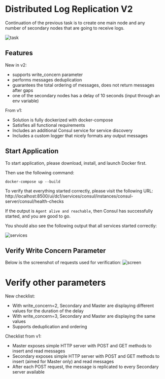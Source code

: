 # Distributed Log Replication V2

Continuation of the previous task is to create one main node and any number of secondary nodes that are going to receive logs.

![task](https://user-images.githubusercontent.com/25267308/205513892-57c88398-6705-49b7-9606-ecf2b1a286d9.png)

## Features

New in v2:
* supports write_concern parameter
* performs messages deduplication 
* guarantees the total ordering of messages, does not return messages after gaps
* one of the secondary nodes has a delay of 10 seconds (input through an env variable)

From v1:
* Solution is fully dockerized with docker-compose
* Satisfies all functional requirements
* Includes an additional Consul service for service discovery
* Includes a custom logger that nicely formats any output messages

## Start Application

To start application, please download, install, and launch Docker first.

Then use the following command:
```
docker-compose up --build
```

To verify that everything started correctly, please visit the following URL: http://localhost:8500/ui/dc1/services/consul/instances/consul-server/consul/health-checks

If the output is `Agent alive and reachable`, then Consul has successfully started, and you are good to go.

You should also see the following output that all services started correctly:  

![services](https://user-images.githubusercontent.com/25267308/199391834-04e68cb4-41e5-40e7-9565-02c90764ca4e.png)

## Verify Write Concern Parameter

Below is the screenshot of requests used for verification:
![screen](https://user-images.githubusercontent.com/25267308/205514029-eed13d21-d1f2-4732-b2ae-5c67e538ecfd.png)


# Verify other parameters

New checklist:
* With write_concern=2, Secondary and Master are displaying different values for the duration of the delay
* With write_concern=3, Secondary and Master are displaying the same values
* Supports deduplication and ordering

Checklist from v1:
* Master exposes simple HTTP server with POST and GET methods to insert and read messages
* Secondary exposes simple HTTP server with POST and GET methods to insert (aimed for Master only) and read messages
* After each POST request, the message is replicated to every Secondary server available
